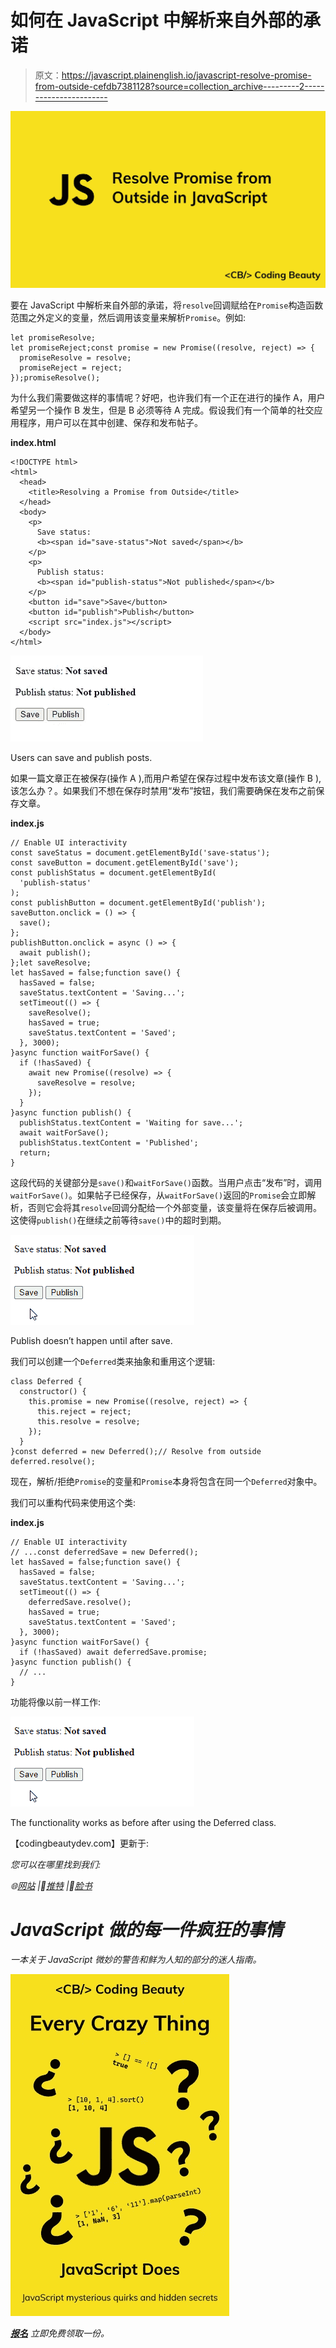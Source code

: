 # 如何在 JavaScript 中解析来自外部的承诺

> 原文：<https://javascript.plainenglish.io/javascript-resolve-promise-from-outside-cefdb7381128?source=collection_archive---------2----------------------->

![](img/ef628095de36309c84fbd9376992786f.png)

要在 JavaScript 中解析来自外部的承诺，将`resolve`回调赋给在`Promise`构造函数范围之外定义的变量，然后调用该变量来解析`Promise`。例如:

```
let promiseResolve;
let promiseReject;const promise = new Promise((resolve, reject) => {
  promiseResolve = resolve;
  promiseReject = reject;
});promiseResolve();
```

为什么我们需要做这样的事情呢？好吧，也许我们有一个正在进行的操作 A，用户希望另一个操作 B 发生，但是 B 必须等待 A 完成。假设我们有一个简单的社交应用程序，用户可以在其中创建、保存和发布帖子。

**index.html**

```
<!DOCTYPE html>
<html>
  <head>
    <title>Resolving a Promise from Outside</title>
  </head>
  <body>
    <p>
      Save status:
      <b><span id="save-status">Not saved</span></b>
    </p>
    <p>
      Publish status:
      <b><span id="publish-status">Not published</span></b>
    </p>
    <button id="save">Save</button>
    <button id="publish">Publish</button>
    <script src="index.js"></script>
  </body>
</html>
```

![](img/d1a49f116df438d7304a8cd56b6a1861.png)

Users can save and publish posts.

如果一篇文章正在被保存(操作 A ),而用户希望在保存过程中发布该文章(操作 B ),该怎么办？。如果我们不想在保存时禁用“发布”按钮，我们需要确保在发布之前保存文章。

**index.js**

```
// Enable UI interactivity
const saveStatus = document.getElementById('save-status');
const saveButton = document.getElementById('save');
const publishStatus = document.getElementById(
  'publish-status'
);
const publishButton = document.getElementById('publish');
saveButton.onclick = () => {
  save();
};
publishButton.onclick = async () => {
  await publish();
};let saveResolve;
let hasSaved = false;function save() {
  hasSaved = false;
  saveStatus.textContent = 'Saving...';
  setTimeout(() => {
    saveResolve();
    hasSaved = true;
    saveStatus.textContent = 'Saved';
  }, 3000);
}async function waitForSave() {
  if (!hasSaved) {
    await new Promise((resolve) => {
      saveResolve = resolve;
    });
  }
}async function publish() {
  publishStatus.textContent = 'Waiting for save...';
  await waitForSave();
  publishStatus.textContent = 'Published';
  return;
}
```

这段代码的关键部分是`save()`和`waitForSave()`函数。当用户点击“发布”时，调用`waitForSave()`。如果帖子已经保存，从`waitForSave()`返回的`Promise`会立即解析，否则它会将其`resolve`回调分配给一个外部变量，该变量将在保存后被调用。这使得`publish()`在继续之前等待`save()`中的超时到期。

![](img/2625c2cb5a8ed58ebfae4fc29e1c3747.png)

Publish doesn’t happen until after save.

我们可以创建一个`Deferred`类来抽象和重用这个逻辑:

```
class Deferred {
  constructor() {
    this.promise = new Promise((resolve, reject) => {
      this.reject = reject;
      this.resolve = resolve;
    });
  }
}const deferred = new Deferred();// Resolve from outside
deferred.resolve();
```

现在，解析/拒绝`Promise`的变量和`Promise`本身将包含在同一个`Deferred`对象中。

我们可以重构代码来使用这个类:

**index.js**

```
// Enable UI interactivity
// ...const deferredSave = new Deferred();
let hasSaved = false;function save() {
  hasSaved = false;
  saveStatus.textContent = 'Saving...';
  setTimeout(() => {
    deferredSave.resolve();
    hasSaved = true;
    saveStatus.textContent = 'Saved';
  }, 3000);
}async function waitForSave() {
  if (!hasSaved) await deferredSave.promise;
}async function publish() {
  // ...
}
```

功能将像以前一样工作:

![](img/2625c2cb5a8ed58ebfae4fc29e1c3747.png)

The functionality works as before after using the Deferred class.

【codingbeautydev.com】更新于:[](https://cbdev.link/0edf01)

*您可以在哪里找到我们:*

*🌐[网站](https://cbdev.link/b621b9) |🌟[推特](https://twitter.com/CodingBeautyDev) |🌟[脸书](http://facebook.com/CodingBeautyDev)*

# *JavaScript 做的每一件疯狂的事情*

*一本关于 JavaScript 微妙的警告和鲜为人知的部分的迷人指南。*

*![](img/143ee152ba78025ea8643ba5b9726a20.png)*

*[**报名**](https://cbdev.link/d3c4eb) 立即免费领取一份。*